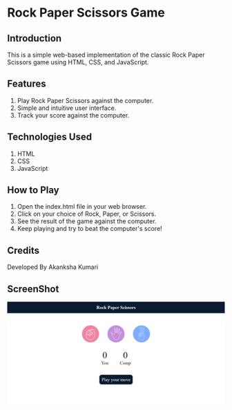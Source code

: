 # Rock Paper Scissors Game

## Introduction
This is a simple web-based implementation of the classic Rock Paper Scissors game using HTML, CSS, and JavaScript.

## Features
1. Play Rock Paper Scissors against the computer.
2. Simple and intuitive user interface.
3. Track your score against the computer.



## Technologies Used
1. HTML
2. CSS
3. JavaScript

## How to Play
1. Open the index.html file in your web browser.
2. Click on your choice of Rock, Paper, or Scissors.
3. See the result of the game against the computer.
4. Keep playing and try to beat the computer's score!


## Credits

Developed By Akanksha Kumari

## ScreenShot

![Screenshot of My App](https://raw.githubusercontent.com/Akankshadevloper/Game-/master/Screenshot%20(517).png)


